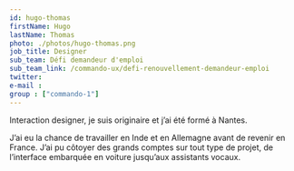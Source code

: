 ```yaml
---
id: hugo-thomas
firstName: Hugo
lastName: Thomas
photo: ./photos/hugo-thomas.png
job_title: Designer
sub_team: Défi demandeur d'emploi
sub_team_link: /commando-ux/defi-renouvellement-demandeur-emploi
twitter:
e-mail :
group : ["commando-1"]
---
```


Interaction designer, je suis originaire et j’ai été formé à Nantes.

J’ai eu la chance de travailler en Inde et en Allemagne avant de revenir en France. J’ai pu côtoyer des grands comptes sur tout type de projet, de l’interface embarquée en voiture jusqu’aux assistants vocaux.

